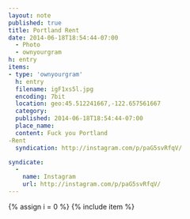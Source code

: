 ```yaml
---
layout: note
published: true
title: Portland Rent
date: 2014-06-18T18:54:44-07:00
  - Photo
  - ownyourgram
h: entry
items:
- type: 'ownyourgram'
  h: entry
  filename: igF1xs5l.jpg
  encoding: 7bit
  location: geo:45.512241667,-122.657561667
  category: 
  published: 2014-06-18T18:54:44-07:00
  place_name: 
  content: Fuck you Portland
-Rent
  syndication: http://instagram.com/p/paG5svRfqV/

syndicate: 
  - 
    name: Instagram
    url: http://instagram.com/p/paG5svRfqV/
---
```

{% assign i = 0  %}
{% include item %}
